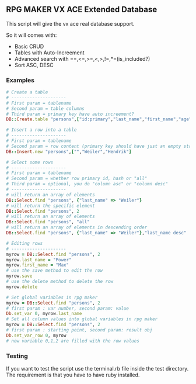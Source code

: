 ## RPG MAKER VX ACE Extended Database

This script will give the vx ace real database support.

So it will comes with:
* Basic CRUD
* Tables with Auto-Increement
* Advanced search with ==,<=,>=,<,>,!=,*=(is_included?)
* Sort ASC, DESC

### Examples

```ruby
# Create a table
# ---------------------
# First param = tablename
# Second param = table columns
# Third param = primary key have auto increement?
DB::Create.table "persons",["id:primary","last_name","first_name","age"],true

# Insert a row into a table
# ---------------------
# First param = tablename
# Second param = row content (primary key should have just an empty string)
DB::Insert.new "persons",["","Weiler","Hendrik"]

# Select some rows
# ---------------------
# First param = tablename
# Second param = whether row primary id, hash or "all"
# Third param = optional, you do "column asc" or "column desc" 
# ---------------------
# will return an array of elements
DB::Select.find "persons", {"last_name" => "Weiler"}
# will return the specific element
DB::Select.find "persons", 2
# will return an array of elements
DB::Select.find "persons", "all"
# will return an array of elements in descending order
DB::Select.find "persons", {"last_name" => "Weiler"},"last_name desc"

# Editing rows
# ---------------------
myrow = DB::Select.find "persons", 2
myrow.last_name = "Power"
myrow.first_name = "Max"
# use the save method to edit the row
myrow.save
# use the delete method to delete the row
myrow.delete

# Set global variables in rpg maker
myrow = DB::Select.find "persons", 2
# first param : var number, second param: value
Db.set_var 0, myrow.last_name
# Set all column values into global variables in rpg maker
myrow = DB::Select.find "persons", 2
# first param : starting point, second param: result obj
Db.set_var_row 0, myrow
# now variable 0,1,2 are filled with the row values
```

### Testing

If you want to test the script use the terminal.rb file inside the test directory.
The requirement is that you have to have ruby installed.